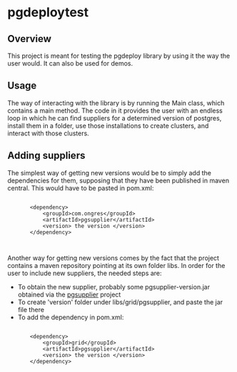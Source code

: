 
 # pgdeploytest
 
 
 ## Overview
 
 This project is meant for testing the pgdeploy library by using it the way the user would. 
 It can also be used for demos. 
 
 ## Usage
 
 The way of interacting with the library is by running the Main class, which contains a main method.
 The code in it provides the user with an endless loop in which he can find suppliers for a determined 
 version of postgres, install them in a folder, use those installations to create clusters,
 and interact with those clusters.
 
 ## Adding suppliers

 
  The simplest way of getting new versions would be to simply add the dependencies for them,
   supposing that they have been published in maven central. This would have to be pasted
   in pom.xml:
 ```
 
        <dependency>
            <groupId>com.ongres</groupId>
            <artifactId>pgsupplier</artifactId>
            <version> the version </version>
        </dependency>
 
  
  ```

 
 Another way for getting new versions comes by the fact that the project contains a maven 
 repository pointing at its own folder libs. In order for the user to
 include new suppliers, the needed steps are:
 * To obtain the new supplier, probably some pgsupplier-version.jar obtained via 
 the [pgsupplier](../pgsupplier) project
 * To create 'version' folder under libs/grid/pgsupplier, and paste the jar file there
 * To add the dependency in pom.xml:
 
 ```
 
        <dependency>
            <groupId>grid</groupId>
            <artifactId>pgsupplier</artifactId>
            <version> the version </version>
        </dependency>
 
  
  ```
